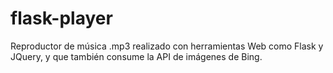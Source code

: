 # flask-player
Reproductor de música .mp3 realizado con herramientas Web como 
Flask y JQuery, y que también consume la API de imágenes de Bing.